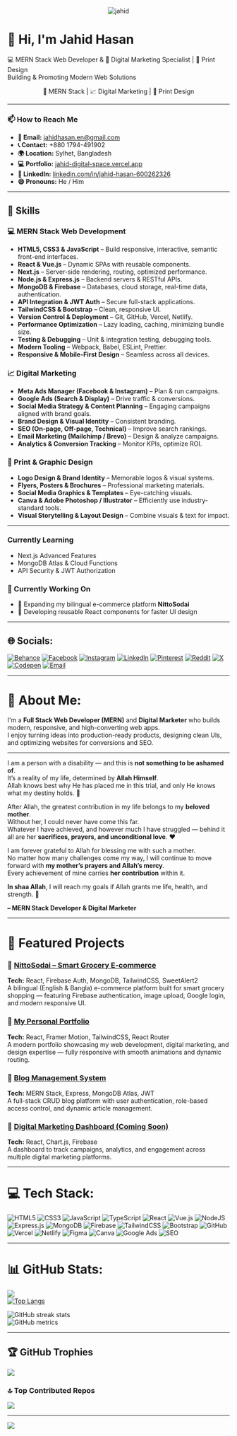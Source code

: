 <!-- 🖼️ Profile Banner -->
<p align="center">
 <img src="https://i.ibb.co.com/3YCy6tHM/White-and-Navy-Modern-Business-Consultant-Linked-In-Article-Cover-Image-20251008-025930-0000.png" alt="jahid">
</p>








<h1 align="left">👋 Hi, I'm Jahid Hasan</h1>
<p align="left">
💻 MERN Stack Web Developer & 🎯 Digital Marketing Specialist | 🎨 Print Design<br>
Building & Promoting Modern Web Solutions
</p>

<p align="center">
🚀 MERN Stack | 📈 Digital Marketing | 🎨 Print Design
</p>

---

### 📫 How to Reach Me

- **📧 Email:** [jahidhasan.en@gmail.com](mailto:jahidhasan.en@gmail.com)  
- **📞 Contact:** +880 1794-491902  
- **🌍 Location:** Sylhet, Bangladesh  
- **💻 Portfolio:** [jahid-digital-space.vercel.app](https://jahid-digital-space.vercel.app)  
- **🔗 LinkedIn:** [linkedin.com/in/jahid-hasan-600262326](https://linkedin.com/in/jahid-hasan-600262326)  
- **😄 Pronouns:** He / Him  

---

## 💼 Skills

### 💻 MERN Stack Web Development
- **HTML5, CSS3 & JavaScript** – Build responsive, interactive, semantic front-end interfaces.  
- **React & Vue.js** – Dynamic SPAs with reusable components.  
- **Next.js** – Server-side rendering, routing, optimized performance.  
- **Node.js & Express.js** – Backend servers & RESTful APIs.  
- **MongoDB & Firebase** – Databases, cloud storage, real-time data, authentication.  
- **API Integration & JWT Auth** – Secure full-stack applications.  
- **TailwindCSS & Bootstrap** – Clean, responsive UI.  
- **Version Control & Deployment** – Git, GitHub, Vercel, Netlify.  
- **Performance Optimization** – Lazy loading, caching, minimizing bundle size.  
- **Testing & Debugging** – Unit & integration testing, debugging tools.  
- **Modern Tooling** – Webpack, Babel, ESLint, Prettier.  
- **Responsive & Mobile-First Design** – Seamless across all devices.

### 📈 Digital Marketing
- **Meta Ads Manager (Facebook & Instagram)** – Plan & run campaigns.  
- **Google Ads (Search & Display)** – Drive traffic & conversions.  
- **Social Media Strategy & Content Planning** – Engaging campaigns aligned with brand goals.  
- **Brand Design & Visual Identity** – Consistent branding.  
- **SEO (On-page, Off-page, Technical)** – Improve search rankings.  
- **Email Marketing (Mailchimp / Brevo)** – Design & analyze campaigns.  
- **Analytics & Conversion Tracking** – Monitor KPIs, optimize ROI.

### 🎨 Print & Graphic Design
- **Logo Design & Brand Identity** – Memorable logos & visual systems.  
- **Flyers, Posters & Brochures** – Professional marketing materials.  
- **Social Media Graphics & Templates** – Eye-catching visuals.  
- **Canva & Adobe Photoshop / Illustrator** – Efficiently use industry-standard tools.  
- **Visual Storytelling & Layout Design** – Combine visuals & text for impact.

---
###  Currently Learning
- Next.js Advanced Features  
- MongoDB Atlas & Cloud Functions  
- API Security & JWT Authorization  
### 🔭 Currently Working On
- 🚀 Expanding my bilingual e-commerce platform **NittoSodai**  
- 🧩 Developing reusable React components for faster UI design  



---

## 🌐 Socials:
[![Behance](https://img.shields.io/badge/Behance-1769ff?logo=behance&logoColor=white)](https://www.behance.net/jahidhasan582)
[![Facebook](https://img.shields.io/badge/Facebook-%231877F2.svg?logo=Facebook&logoColor=white)](https://www.facebook.com/jahidhasan2950)
[![Instagram](https://img.shields.io/badge/Instagram-%23E4405F.svg?logo=Instagram&logoColor=white)](https://www.instagram.com/designer_world29)
[![LinkedIn](https://img.shields.io/badge/LinkedIn-%230077B5.svg?logo=linkedin&logoColor=white)](https://www.linkedin.com/in/jahid-hasan-600262326/)
[![Pinterest](https://img.shields.io/badge/Pinterest-%23E60023.svg?logo=Pinterest&logoColor=white)](https://www.pinterest.com/desingingbyjahid29/)
[![Reddit](https://img.shields.io/badge/Reddit-%23FF4500.svg?logo=Reddit&logoColor=white)](https://www.reddit.com/user/Some-Tradition2510/)
[![X](https://img.shields.io/badge/X-black.svg?logo=X&logoColor=white)](https://x.com/JahidHasan84323)
[![Codepen](https://img.shields.io/badge/Codepen-000000?logo=codepen&logoColor=white)](https://codepen.io/JahidDesign)
[![Email](https://img.shields.io/badge/Email-D14836?logo=gmail&logoColor=white)](mailto:jahidhasan.en@gmail.com)

---

# 💫 About Me:
I'm a **Full Stack Web Developer (MERN)** and **Digital Marketer** who builds modern, responsive, and high-converting web apps.  
I enjoy turning ideas into production-ready products, designing clean UIs, and optimizing websites for conversions and SEO.

---

I am a person with a disability — and this is **not something to be ashamed of**.  
It’s a reality of my life, determined by **Allah Himself**.  
Allah knows best why He has placed me in this trial, and only He knows what my destiny holds. 🌙

After Allah, the greatest contribution in my life belongs to my **beloved mother**.  
Without her, I could never have come this far.  
Whatever I have achieved, and however much I have struggled — behind it all are her **sacrifices, prayers, and unconditional love**. ❤️

I am forever grateful to Allah for blessing me with such a mother.  
No matter how many challenges come my way, I will continue to move forward with **my mother’s prayers and Allah’s mercy**.  
Every achievement of mine carries **her contribution** within it.

**In shaa Allah**, I will reach my goals if Allah grants me life, health, and strength. 🤲

**– MERN Stack Developer & Digital Marketer**

---

# 🚀 Featured Projects

### 🛒 [NittoSodai – Smart Grocery E-commerce](https://nittosodai.netlify.app/)
**Tech:** React, Firebase Auth, MongoDB, TailwindCSS, SweetAlert2  
A bilingual (English & Bangla) e-commerce platform built for smart grocery shopping — featuring Firebase authentication, image upload, Google login, and modern responsive UI.

### 💼 [My Personal Portfolio](https://jahid-digital-space.vercel.app/)
**Tech:** React, Framer Motion, TailwindCSS, React Router  
A modern portfolio showcasing my web development, digital marketing, and design expertise — fully responsive with smooth animations and dynamic routing.

### 📰 [Blog Management System](https://github.com/JahidDesign/blog-management)
**Tech:** MERN Stack, Express, MongoDB Atlas, JWT  
A full-stack CRUD blog platform with user authentication, role-based access control, and dynamic article management.

### 📢 [Digital Marketing Dashboard (Coming Soon)](#)
**Tech:** React, Chart.js, Firebase  
A dashboard to track campaigns, analytics, and engagement across multiple digital marketing platforms.

---

# 💻 Tech Stack:
![HTML5](https://img.shields.io/badge/html5-%23E34F26.svg?style=for-the-badge&logo=html5&logoColor=white)
![CSS3](https://img.shields.io/badge/css3-%231572B6.svg?style=for-the-badge&logo=css3&logoColor=white)
![JavaScript](https://img.shields.io/badge/javascript-%23323330.svg?style=for-the-badge&logo=javascript&logoColor=%23F7DF1E)
![TypeScript](https://img.shields.io/badge/typescript-%23007ACC.svg?style=for-the-badge&logo=typescript&logoColor=white)
![React](https://img.shields.io/badge/react-%2320232a.svg?style=for-the-badge&logo=react&logoColor=%2361DAFB)
![Vue.js](https://img.shields.io/badge/vuejs-%2335495e.svg?style=for-the-badge&logo=vuedotjs&logoColor=%234FC08D)
![NodeJS](https://img.shields.io/badge/node.js-6DA55F?style=for-the-badge&logo=node.js&logoColor=white)
![Express.js](https://img.shields.io/badge/express.js-%23404d59.svg?style=for-the-badge&logo=express&logoColor=%2361DAFB)
![MongoDB](https://img.shields.io/badge/MongoDB-%234ea94b.svg?style=for-the-badge&logo=mongodb&logoColor=white)
![Firebase](https://img.shields.io/badge/firebase-%23039BE5.svg?style=for-the-badge&logo=firebase)
![TailwindCSS](https://img.shields.io/badge/TailwindCSS-38B2AC?style=for-the-badge&logo=tailwind-css&logoColor=white)
![Bootstrap](https://img.shields.io/badge/bootstrap-%23563D7C.svg?style=for-the-badge&logo=bootstrap&logoColor=white)
![GitHub](https://img.shields.io/badge/github-%23121011.svg?style=for-the-badge&logo=github&logoColor=white)
![Vercel](https://img.shields.io/badge/vercel-%23000000.svg?style=for-the-badge&logo=vercel&logoColor=white)
![Netlify](https://img.shields.io/badge/netlify-%23000000.svg?style=for-the-badge&logo=netlify&logoColor=#00C7B7)
![Figma](https://img.shields.io/badge/figma-%23F24E1E.svg?style=for-the-badge&logo=figma&logoColor=white)
![Canva](https://img.shields.io/badge/Canva-%2300C4CC.svg?style=for-the-badge&logo=Canva&logoColor=white)
![Google Ads](https://img.shields.io/badge/Google%20Ads-4285F4?style=for-the-badge&logo=googleads&logoColor=white)
![SEO](https://img.shields.io/badge/SEO-4285F4?style=for-the-badge&logo=google&logoColor=white)

---

# 📊 GitHub Stats:
![](https://github-readme-stats.vercel.app/api?username=JahidDesign&theme=transparent&hide_border=false&include_all_commits=false&count_private=false)<br/>
[![Top Langs](https://github-readme-stats.vercel.app/api/top-langs/?username=JahidDesign&layout=compact)](https://github.com/anuraghazra/github-readme-stats)

![GitHub streak stats](https://streak-stats.demolab.com/?user=JahidDesign&theme=transparent&hide_border=false)  
![GitHub metrics](https://metrics.lecoq.io/JahidDesign)

---

## 🏆 GitHub Trophies
![](https://github-profile-trophy.vercel.app/?username=JahidDesign&theme=radical&no-frame=false&no-bg=true&margin-w=4)

### 🔝 Top Contributed Repos
![](https://github-contributor-stats.vercel.app/api?username=JahidDesign&limit=5&theme=dark&combine_all_yearly_contributions=true)

---

[![](https://visitcount.itsvg.in/api?id=JahidDesign&icon=0&color=0)](https://visitcount.itsvg.in)

<!-- Proudly created with GPRM (https://gprm.itsvg.in) -->
